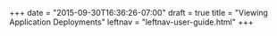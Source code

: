 +++
date = "2015-09-30T16:36:26-07:00"
draft = true
title = "Viewing Application Deployments"
leftnav = "leftnav-user-guide.html"
+++
<br>
